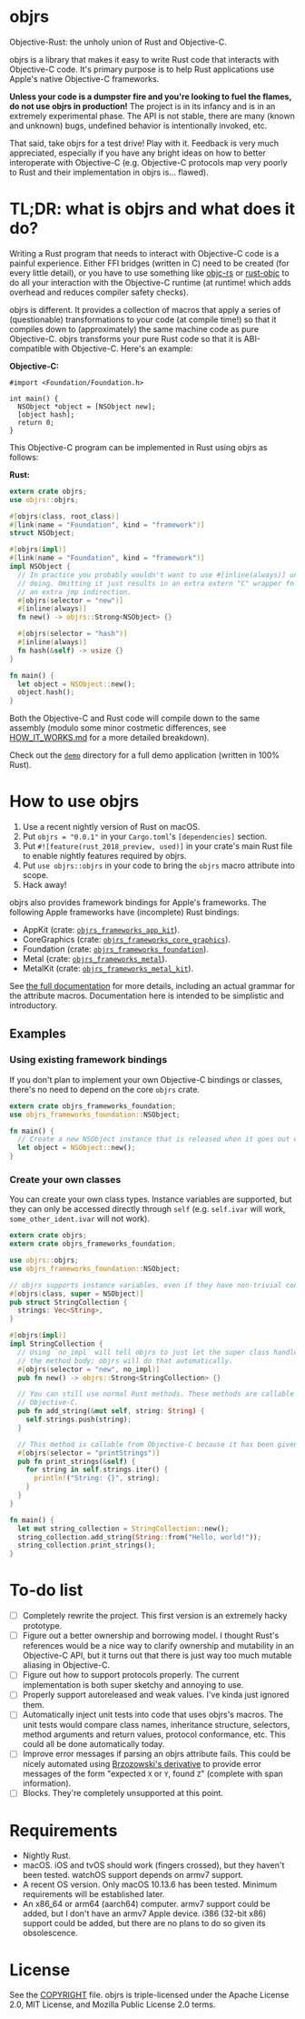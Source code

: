 # objrs
Objective-Rust: the unholy union of Rust and Objective-C.

objrs is a library that makes it easy to write Rust code that interacts with Objective-C code. It's primary purpose is to help Rust applications use Apple's native Objective-C frameworks.

**Unless your code is a dumpster fire and you're looking to fuel the flames, do not use objrs in production!** The project is in its infancy and is in an extremely experimental phase. The API is not stable, there are many (known and unknown) bugs, undefined behavior is intentionally invoked, etc.

That said, take objrs for a test drive! Play with it. Feedback is very much appreciated, especially if you have any bright ideas on how to better interoperate with Objective-C (e.g. Objective-C protocols map very poorly to Rust and their implementation in objrs is... flawed).

# TL;DR: what is objrs and what does it do?
Writing a Rust program that needs to interact with Objective-C code is a painful experience. Either FFI bridges (written in C) need to be created (for every little detail), or you have to use something like [objc-rs](https://github.com/objc-rs/objc-rs) or [rust-objc](https://github.com/SSheldon/rust-objc) to do all your interaction with the Objective-C runtime (at runtime! which adds overhead and reduces compiler safety checks).

objrs is different. It provides a collection of macros that apply a series of (questionable) transformations to your code (at compile time!) so that it compiles down to (approximately) the same machine code as pure Objective-C. objrs transforms your pure Rust code so that it is ABI-compatible with Objective-C. Here's an example:

**Objective-C:**
```objective_c
#import <Foundation/Foundation.h>

int main() {
  NSObject *object = [NSObject new];
  [object hash];
  return 0;
}
```

This Objective-C program can be implemented in Rust using objrs as follows:

**Rust:**
```rust
extern crate objrs;
use objrs::objrs;

#[objrs(class, root_class)]
#[link(name = "Foundation", kind = "framework")]
struct NSObject;

#[objrs(impl)]
#[link(name = "Foundation", kind = "framework")]
impl NSObject {
  // In practice you probably wouldn't want to use #[inline(always)] unless you knew what you were
  // doing. Omitting it just results in an extra extern "C" wrapper fn being used, which introduces
  // an extra jmp indirection.
  #[objrs(selector = "new")]
  #[inline(always)]
  fn new() -> objrs::Strong<NSObject> {}

  #[objrs(selector = "hash")]
  #[inline(always)]
  fn hash(&self) -> usize {}
}

fn main() {
  let object = NSObject::new();
  object.hash();
}
```

Both the Objective-C and Rust code will compile down to the same assembly (modulo some minor costmetic differences, see [HOW_IT_WORKS.md](HOW_IT_WORKS.md) for a more detailed breakdown).

Check out the [`demo`](demo) directory for a full demo application (written in 100% Rust).

# How to use objrs

1. Use a recent nightly version of Rust on macOS.
2. Put `objrs = "0.0.1"` in your `Cargo.toml`'s `[dependencies]` section.
3. Put `#![feature(rust_2018_preview, used)]` in your crate's main Rust file to enable nightly features required by objrs.
4. Put `use objrs::objrs` in your code to bring the `objrs` macro attribute into scope.
5. Hack away!

objrs also provides framework bindings for Apple's frameworks. The following Apple frameworks have (incomplete) Rust bindings:

- AppKit (crate: [`objrs_frameworks_app_kit`](frameworks/app_kit)).
- CoreGraphics (crate: [`objrs_frameworks_core_graphics`](frameworks/core_graphics)).
- Foundation (crate: [`objrs_frameworks_foundation`](frameworks/foundation)).
- Metal (crate: [`objrs_frameworks_metal`](frameworks/metal)).
- MetalKit (crate: [`objrs_frameworks_metal_kit`](frameworks/metal_kit)).

See [the full documentation](DOCUMENTATION.md) for more details, including an actual grammar for the attribute macros. Documentation here is intended to be simplistic and introductory. 

## Examples

### Using existing framework bindings

If you don't plan to implement your own Objective-C bindings or classes, there's no need to depend on the core `objrs` crate.

```rust
extern crate objrs_frameworks_foundation;
use objrs_frameworks_foundation::NSObject;

fn main() {
  // Create a new NSObject instance that is released when it goes out of scope.
  let object = NSObject::new();
}
```

### Create your own classes

You can create your own class types. Instance variables are supported, but they can only be accessed directly through `self` (e.g. `self.ivar` will work, `some_other_ident.ivar` will not work).

```rust
extern crate objrs;
extern crate objrs_frameworks_foundation;

use objrs::objrs;
use objrs_frameworks_foundation::NSObject;

// objrs supports instance variables, even if they have non-trivial constructors and destructors.
#[objrs(class, super = NSObject)]
pub struct StringCollection {
  strings: Vec<String>,
}

#[objrs(impl)]
impl StringCollection {
  // Using `no_impl` will tell objrs to just let the super class handle the message. Don't populate
  // the method body; objrs will do that automatically.
  #[objrs(selector = "new", no_impl)]
  pub fn new() -> objrs::Strong<StringCollection> {}

  // You can still use normal Rust methods. These methods are callable from Rust but not
  // Objective-C.
  pub fn add_string(&mut self, string: String) {
    self.strings.push(string);
  }

  // This method is callable from Objective-C because it has been given a selector.
  #[objrs(selector = "printStrings")]
  pub fn print_strings(&self) {
    for string in self.strings.iter() {
      println!("String: {}", string);
    }
  }
}

fn main() {
  let mut string_collection = StringCollection::new();
  string_collection.add_string(String::from("Hello, world!"));
  string_collection.print_strings();
}
```

# To-do list

- [ ] Completely rewrite the project. This first version is an extremely hacky prototype.
- [ ] Figure out a better ownership and borrowing model. I thought Rust's references would be a nice way to clarify ownership and mutability in an Objective-C API, but it turns out that there is just way too much mutable aliasing in Objective-C.
- [ ] Figure out how to support protocols properly. The current implementation is both super sketchy and annoying to use.
- [ ] Properly support autoreleased and weak values. I've kinda just ignored them.
- [ ] Automatically inject unit tests into code that uses objrs's macros. The unit tests would compare class names, inheritance structure, selectors, method arguments and return values, protocol conformance, etc. This could all be done automatically today.
- [ ] Improve error messages if parsing an objrs attribute fails. This could be nicely automated using [Brzozowski's derivative](https://en.wikipedia.org/wiki/Brzozowski_derivative) to provide error messages of the form "expected `X` or `Y`, found `Z`" (complete with span information).
- [ ] Blocks. They're completely unsupported at this point.

# Requirements

- Nightly Rust.
- macOS. iOS and tvOS should work (fingers crossed), but they haven't been tested. watchOS support depends on armv7 support.
- A recent OS version. Only macOS 10.13.6 has been tested. Minimum requirements will be established later.
- An x86_64 or arm64 (aarch64) computer. armv7 support could be added, but I don't have an armv7 Apple device. i386 (32-bit x86) support could be added, but there are no plans to do so given its obsolescence.

# License

See the [COPYRIGHT](COPYRIGHT) file. objrs is triple-licensed under the Apache License 2.0, MIT License, and Mozilla Public License 2.0 terms.
